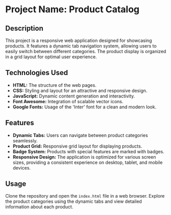 # Project Name: Product Catalog

## Description

This project is a responsive web application designed for showcasing products. It features a dynamic tab navigation system, allowing users to easily switch between different categories. The product display is organized in a grid layout for optimal user experience.

## Technologies Used

- **HTML:** The structure of the web pages.
- **CSS:** Styling and layout for an attractive and responsive design.
- **JavaScript:** Dynamic content generation and interactivity.
- **Font Awesome:** Integration of scalable vector icons.
- **Google Fonts:** Usage of the 'Inter' font for a clean and modern look.

## Features

- **Dynamic Tabs:** Users can navigate between product categories seamlessly.
- **Product Grid:** Responsive grid layout for displaying products.
- **Badge System:** Products with special features are marked with badges.
- **Responsive Design:** The application is optimized for various screen sizes, providing a consistent experience on desktop, tablet, and mobile devices.

## Usage

Clone the repository and open the `index.html` file in a web browser. Explore the product categories using the dynamic tabs and view detailed information about each product.
